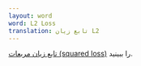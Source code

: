 ```yaml
---
layout: word
word: L2 Loss
translation: تابع زیان L2
---
```


[تابع زیان مربعات (squared loss)](/S/squared_loss) را ببینید.
